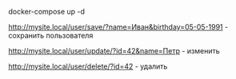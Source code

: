 docker-compose up -d

http://mysite.local/user/save/?name=Иван&birthday=05-05-1991 - сохранить пользователя

http://mysite.local/user/update/?id=42&name=Петр - изменить

http://mysite.local/user/delete/?id=42 - удалить
